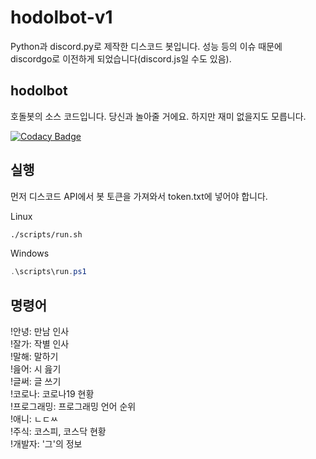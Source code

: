 # hodolbot-v1

Python과 discord.py로 제작한 디스코드 봇입니다. 성능 등의 이슈 때문에 discordgo로 이전하게 되었습니다(discord.js일 수도 있음).

## hodolbot

호돌봇의 소스 코드입니다.
당신과 놀아줄 거에요.
하지만 재미 없을지도 모릅니다.

[![Codacy Badge](https://api.codacy.com/project/badge/Grade/4121262641cd4647be5c864b0d16fd9c)](https://app.codacy.com/gh/solar0037/hodolbot?utm_source=github.com&utm_medium=referral&utm_content=solar0037/hodolbot&utm_campaign=Badge_Grade_Settings)

## 실행

먼저 디스코드 API에서 봇 토큰을 가져와서 token.txt에 넣어야 합니다.

Linux

~~~Bash
./scripts/run.sh
~~~

Windows

~~~Powershell
.\scripts\run.ps1
~~~

## 명령어

!안녕: 만남 인사<br>
!잘가: 작별 인사<br>
!말해: 말하기<br>
!읊어: 시 읊기<br>
!글써: 글 쓰기<br>
!코로나: 코로나19 현황<br>
!프로그래밍: 프로그래밍 언어 순위<br>
!애니: ㄴㄷㅆ<br>
!주식: 코스피, 코스닥 현황<br>
!개발자: '그'의 정보<br>
